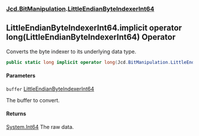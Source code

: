 ### [Jcd.BitManipulation](Jcd.BitManipulation.md 'Jcd.BitManipulation').[LittleEndianByteIndexerInt64](Jcd.BitManipulation.LittleEndianByteIndexerInt64.md 'Jcd.BitManipulation.LittleEndianByteIndexerInt64')

## LittleEndianByteIndexerInt64.implicit operator long(LittleEndianByteIndexerInt64) Operator

Converts the byte indexer to its underlying data type.

```csharp
public static long implicit operator long(Jcd.BitManipulation.LittleEndianByteIndexerInt64 buffer);
```

#### Parameters

<a name='Jcd.BitManipulation.LittleEndianByteIndexerInt64.op_Implicitlong(Jcd.BitManipulation.LittleEndianByteIndexerInt64).buffer'></a>

`buffer` [LittleEndianByteIndexerInt64](Jcd.BitManipulation.LittleEndianByteIndexerInt64.md 'Jcd.BitManipulation.LittleEndianByteIndexerInt64')

The buffer to convert.

#### Returns

[System.Int64](https://docs.microsoft.com/en-us/dotnet/api/System.Int64 'System.Int64')
The raw data.